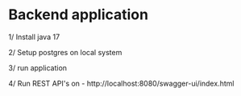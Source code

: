 # Backend application


1/ Install java 17

2/ Setup postgres on local system

3/ run application 

4/ Run REST API's on - http://localhost:8080/swagger-ui/index.html

